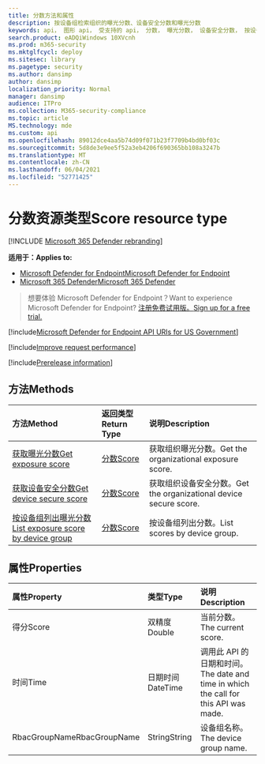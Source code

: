 ```yaml
---
title: 分数方法和属性
description: 按设备组检索组织的曝光分数、设备安全分数和曝光分数
keywords: api， 图形 api， 受支持的 api， 分数， 曝光分数， 设备安全分数， 按设备组的曝光分数
search.product: eADQiWindows 10XVcnh
ms.prod: m365-security
ms.mktglfcycl: deploy
ms.sitesec: library
ms.pagetype: security
ms.author: dansimp
author: dansimp
localization_priority: Normal
manager: dansimp
audience: ITPro
ms.collection: M365-security-compliance
ms.topic: article
MS.technology: mde
ms.custom: api
ms.openlocfilehash: 89012dce4aa5b74d09f071b23f7709b4bd0bf03c
ms.sourcegitcommit: 5d8de3e9ee5f52a3eb4206f690365bb108a3247b
ms.translationtype: MT
ms.contentlocale: zh-CN
ms.lasthandoff: 06/04/2021
ms.locfileid: "52771425"
---
```

# <a name="score-resource-type"></a><span data-ttu-id="c3a9c-104">分数资源类型</span><span class="sxs-lookup"><span data-stu-id="c3a9c-104">Score resource type</span></span>

[!INCLUDE [Microsoft 365 Defender rebranding](../../includes/microsoft-defender.md)]


<span data-ttu-id="c3a9c-105">**适用于：**</span><span class="sxs-lookup"><span data-stu-id="c3a9c-105">**Applies to:**</span></span>
- [<span data-ttu-id="c3a9c-106">Microsoft Defender for Endpoint</span><span class="sxs-lookup"><span data-stu-id="c3a9c-106">Microsoft Defender for Endpoint</span></span>](https://go.microsoft.com/fwlink/?linkid=2154037)
- [<span data-ttu-id="c3a9c-107">Microsoft 365 Defender</span><span class="sxs-lookup"><span data-stu-id="c3a9c-107">Microsoft 365 Defender</span></span>](https://go.microsoft.com/fwlink/?linkid=2118804)

> <span data-ttu-id="c3a9c-108">想要体验 Microsoft Defender for Endpoint？</span><span class="sxs-lookup"><span data-stu-id="c3a9c-108">Want to experience Microsoft Defender for Endpoint?</span></span> [<span data-ttu-id="c3a9c-109">注册免费试用版。</span><span class="sxs-lookup"><span data-stu-id="c3a9c-109">Sign up for a free trial.</span></span>](https://www.microsoft.com/microsoft-365/windows/microsoft-defender-atp?ocid=docs-wdatp-exposedapis-abovefoldlink) 

[!include[Microsoft Defender for Endpoint API URIs for US Government](../../includes/microsoft-defender-api-usgov.md)]

[!include[Improve request performance](../../includes/improve-request-performance.md)]


[!include[Prerelease information](../../includes/prerelease.md)]

## <a name="methods"></a><span data-ttu-id="c3a9c-110">方法</span><span class="sxs-lookup"><span data-stu-id="c3a9c-110">Methods</span></span>

<span data-ttu-id="c3a9c-111">方法</span><span class="sxs-lookup"><span data-stu-id="c3a9c-111">Method</span></span> |<span data-ttu-id="c3a9c-112">返回类型</span><span class="sxs-lookup"><span data-stu-id="c3a9c-112">Return Type</span></span> |<span data-ttu-id="c3a9c-113">说明</span><span class="sxs-lookup"><span data-stu-id="c3a9c-113">Description</span></span>
:---|:---|:---
[<span data-ttu-id="c3a9c-114">获取曝光分数</span><span class="sxs-lookup"><span data-stu-id="c3a9c-114">Get exposure score</span></span>](get-exposure-score.md) | [<span data-ttu-id="c3a9c-115">分数</span><span class="sxs-lookup"><span data-stu-id="c3a9c-115">Score</span></span>](score.md) | <span data-ttu-id="c3a9c-116">获取组织曝光分数。</span><span class="sxs-lookup"><span data-stu-id="c3a9c-116">Get the organizational exposure score.</span></span>
[<span data-ttu-id="c3a9c-117">获取设备安全分数</span><span class="sxs-lookup"><span data-stu-id="c3a9c-117">Get device secure score</span></span>](get-device-secure-score.md) | [<span data-ttu-id="c3a9c-118">分数</span><span class="sxs-lookup"><span data-stu-id="c3a9c-118">Score</span></span>](score.md) | <span data-ttu-id="c3a9c-119">获取组织设备安全分数。</span><span class="sxs-lookup"><span data-stu-id="c3a9c-119">Get the organizational device secure score.</span></span>
[<span data-ttu-id="c3a9c-120">按设备组列出曝光分数</span><span class="sxs-lookup"><span data-stu-id="c3a9c-120">List exposure score by device group</span></span>](get-machine-group-exposure-score.md)| [<span data-ttu-id="c3a9c-121">分数</span><span class="sxs-lookup"><span data-stu-id="c3a9c-121">Score</span></span>](score.md) | <span data-ttu-id="c3a9c-122">按设备组列出分数。</span><span class="sxs-lookup"><span data-stu-id="c3a9c-122">List scores by device group.</span></span>

## <a name="properties"></a><span data-ttu-id="c3a9c-123">属性</span><span class="sxs-lookup"><span data-stu-id="c3a9c-123">Properties</span></span>

<span data-ttu-id="c3a9c-124">属性</span><span class="sxs-lookup"><span data-stu-id="c3a9c-124">Property</span></span> |  <span data-ttu-id="c3a9c-125">类型</span><span class="sxs-lookup"><span data-stu-id="c3a9c-125">Type</span></span>    |   <span data-ttu-id="c3a9c-126">说明</span><span class="sxs-lookup"><span data-stu-id="c3a9c-126">Description</span></span>
:---|:---|:---
<span data-ttu-id="c3a9c-127">得分</span><span class="sxs-lookup"><span data-stu-id="c3a9c-127">Score</span></span> | <span data-ttu-id="c3a9c-128">双精度</span><span class="sxs-lookup"><span data-stu-id="c3a9c-128">Double</span></span> | <span data-ttu-id="c3a9c-129">当前分数。</span><span class="sxs-lookup"><span data-stu-id="c3a9c-129">The current score.</span></span>
<span data-ttu-id="c3a9c-130">时间</span><span class="sxs-lookup"><span data-stu-id="c3a9c-130">Time</span></span> | <span data-ttu-id="c3a9c-131">日期时间</span><span class="sxs-lookup"><span data-stu-id="c3a9c-131">DateTime</span></span> | <span data-ttu-id="c3a9c-132">调用此 API 的日期和时间。</span><span class="sxs-lookup"><span data-stu-id="c3a9c-132">The date and time in which the call for this API was made.</span></span>
<span data-ttu-id="c3a9c-133">RbacGroupName</span><span class="sxs-lookup"><span data-stu-id="c3a9c-133">RbacGroupName</span></span> | <span data-ttu-id="c3a9c-134">String</span><span class="sxs-lookup"><span data-stu-id="c3a9c-134">String</span></span> | <span data-ttu-id="c3a9c-135">设备组名称。</span><span class="sxs-lookup"><span data-stu-id="c3a9c-135">The device group name.</span></span>
